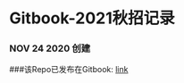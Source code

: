 # Gitbook-2021秋招记录

### NOV 24 2020 创建

###该Repo已发布在Gitbook: [link](https://heygum97.gitbook.io/cj-android/android_jd)